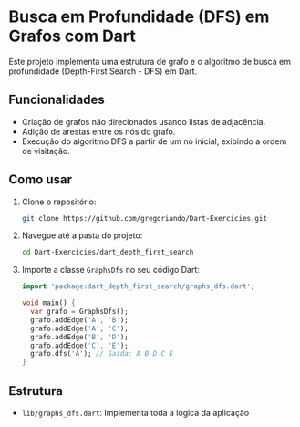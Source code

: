 # Busca em Profundidade (DFS) em Grafos com Dart

Este projeto implementa uma estrutura de grafo e o algoritmo de busca em profundidade (Depth-First Search - DFS) em Dart.

## Funcionalidades

- Criação de grafos não direcionados usando listas de adjacência.
- Adição de arestas entre os nós do grafo.
- Execução do algoritmo DFS a partir de um nó inicial, exibindo a ordem de visitação.

## Como usar

1. Clone o repositório:
    ```sh
    git clone https://github.com/gregoriando/Dart-Exercicies.git
    ```
2. Navegue até a pasta do projeto:
    ```sh
    cd Dart-Exercicies/dart_depth_first_search
    ```
3. Importe a classe `GraphsDfs` no seu código Dart:
    ```dart
    import 'package:dart_depth_first_search/graphs_dfs.dart';

    void main() {
      var grafo = GraphsDfs();
      grafo.addEdge('A', 'B');
      grafo.addEdge('A', 'C');
      grafo.addEdge('B', 'D');
      grafo.addEdge('C', 'E');
      grafo.dfs('A'); // Saída: A B D C E
    }
    ```

## Estrutura

- `lib/graphs_dfs.dart`: Implementa toda a lógica da aplicação
